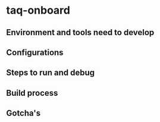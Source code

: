 # taq-onboard
## Environment and tools need to develop
## Configurations
## Steps to run and debug
## Build process
## Gotcha's
